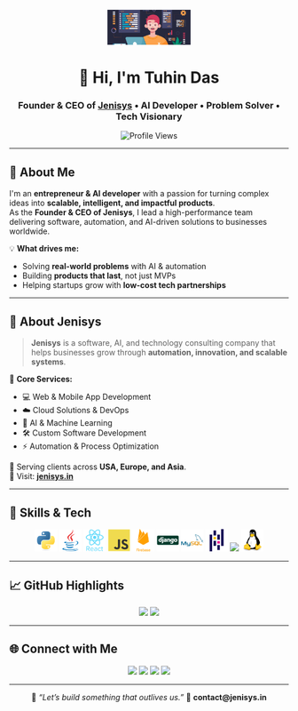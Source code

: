 <!-- Banner / Logo -->
<p align="center">
  <img src="https://github.com/09TuhinDas/09TuhinDas/blob/main/240304579-c288471c-be67-4fbb-af44-1c63ee9ed280.png" alt="Jenisys Logo" width="150" />
</p>

<h1 align="center">👋 Hi, I'm <b>Tuhin Das</b></h1>
<h3 align="center">Founder & CEO of <a href="https://jenisys.in" target="_blank">Jenisys</a> • AI Developer • Problem Solver • Tech Visionary</h3>

<p align="center">
  <img src="https://komarev.com/ghpvc/?username=09tuhindas&label=Profile%20Views&color=0e75b6&style=flat" alt="Profile Views" />
</p>

---

## 🚀 About Me

I'm an **entrepreneur & AI developer** with a passion for turning complex ideas into **scalable, intelligent, and impactful products**.  
As the **Founder & CEO of Jenisys**, I lead a high-performance team delivering software, automation, and AI-driven solutions to businesses worldwide.

💡 **What drives me:**  
- Solving **real-world problems** with AI & automation  
- Building **products that last**, not just MVPs  
- Helping startups grow with **low-cost tech partnerships**  

---

## 🏢 About Jenisys

> **Jenisys** is a software, AI, and technology consulting company that helps businesses grow through **automation, innovation, and scalable systems**.

🌟 **Core Services:**  
- 💻 Web & Mobile App Development  
- ☁️ Cloud Solutions & DevOps  
- 🤖 AI & Machine Learning  
- 🛠️ Custom Software Development  
- ⚡ Automation & Process Optimization  

📍 Serving clients across **USA, Europe, and Asia**.  
📌 Visit: **[jenisys.in](https://jenisys.in)**

---

## 🧠 Skills & Tech

<p align="center">
  <img src="https://raw.githubusercontent.com/devicons/devicon/master/icons/python/python-original.svg" width="40" />
  <img src="https://raw.githubusercontent.com/devicons/devicon/master/icons/java/java-original.svg" width="40" />
  <img src="https://raw.githubusercontent.com/devicons/devicon/master/icons/react/react-original-wordmark.svg" width="40" />
  <img src="https://raw.githubusercontent.com/devicons/devicon/master/icons/javascript/javascript-original.svg" width="40" />
  <img src="https://raw.githubusercontent.com/devicons/devicon/master/icons/firebase/firebase-plain-wordmark.svg" width="40" />
  <img src="https://raw.githubusercontent.com/devicons/devicon/master/icons/django/django-original.svg" width="40" />
  <img src="https://raw.githubusercontent.com/devicons/devicon/master/icons/mysql/mysql-original-wordmark.svg" width="40" />
  <img src="https://raw.githubusercontent.com/devicons/devicon/master/icons/pandas/pandas-original.svg" width="40" />
  <img src="https://www.vectorlogo.zone/logos/pytorch/pytorch-icon.svg" width="40" />
  <img src="https://raw.githubusercontent.com/devicons/devicon/master/icons/linux/linux-original.svg" width="40" />
</p>

---

## 📈 GitHub Highlights

<p align="center">
  <img src="https://github-readme-stats.vercel.app/api?username=09TuhinDas&show_icons=true&theme=radical&hide_border=true" height="165" />
  <img src="https://github-readme-stats.vercel.app/api/top-langs/?username=09TuhinDas&layout=compact&theme=radical&hide_border=true" height="165" />
</p>

---

## 🌐 Connect with Me

<p align="center">
  <a href="https://twitter.com/TuhinDa06084666"><img src="https://raw.githubusercontent.com/rahuldkjain/github-profile-readme-generator/master/src/images/icons/Social/twitter.svg" height="30" /></a>
  <a href="https://www.linkedin.com/in/09tuhin-das/"><img src="https://raw.githubusercontent.com/rahuldkjain/github-profile-readme-generator/master/src/images/icons/Social/linked-in-alt.svg" height="30" /></a>
  <a href="https://www.facebook.com/profile.php?id=100043075478409"><img src="https://raw.githubusercontent.com/rahuldkjain/github-profile-readme-generator/master/src/images/icons/Social/facebook.svg" height="30" /></a>
  <a href="https://www.instagram.com/rohan.das1/"><img src="https://raw.githubusercontent.com/rahuldkjain/github-profile-readme-generator/master/src/images/icons/Social/instagram.svg" height="30" /></a>
</p>

---

<p align="center">
💬 <i>“Let’s build something that outlives us.”</i>  
📩 <b>contact@jenisys.in</b>
</p>
